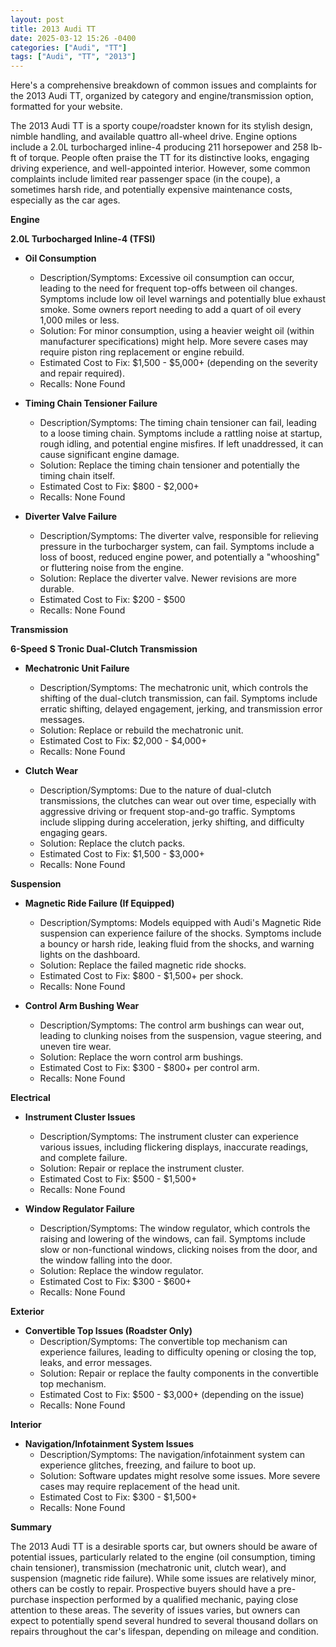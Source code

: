 ```yaml
---
layout: post
title: 2013 Audi TT
date: 2025-03-12 15:26 -0400
categories: ["Audi", "TT"]
tags: ["Audi", "TT", "2013"]
---
```

Here's a comprehensive breakdown of common issues and complaints for the 2013 Audi TT, organized by category and engine/transmission option, formatted for your website.

The 2013 Audi TT is a sporty coupe/roadster known for its stylish design, nimble handling, and available quattro all-wheel drive. Engine options include a 2.0L turbocharged inline-4 producing 211 horsepower and 258 lb-ft of torque. People often praise the TT for its distinctive looks, engaging driving experience, and well-appointed interior. However, some common complaints include limited rear passenger space (in the coupe), a sometimes harsh ride, and potentially expensive maintenance costs, especially as the car ages.

**Engine**

**2.0L Turbocharged Inline-4 (TFSI)**

*   **Oil Consumption**
    *   Description/Symptoms: Excessive oil consumption can occur, leading to the need for frequent top-offs between oil changes. Symptoms include low oil level warnings and potentially blue exhaust smoke. Some owners report needing to add a quart of oil every 1,000 miles or less.
    *   Solution: For minor consumption, using a heavier weight oil (within manufacturer specifications) might help. More severe cases may require piston ring replacement or engine rebuild.
    *   Estimated Cost to Fix: $1,500 - $5,000+ (depending on the severity and repair required).
    *   Recalls: None Found

*   **Timing Chain Tensioner Failure**
    *   Description/Symptoms: The timing chain tensioner can fail, leading to a loose timing chain. Symptoms include a rattling noise at startup, rough idling, and potential engine misfires. If left unaddressed, it can cause significant engine damage.
    *   Solution: Replace the timing chain tensioner and potentially the timing chain itself.
    *   Estimated Cost to Fix: $800 - $2,000+
    *   Recalls: None Found

*   **Diverter Valve Failure**
    *   Description/Symptoms: The diverter valve, responsible for relieving pressure in the turbocharger system, can fail. Symptoms include a loss of boost, reduced engine power, and potentially a "whooshing" or fluttering noise from the engine.
    *   Solution: Replace the diverter valve. Newer revisions are more durable.
    *   Estimated Cost to Fix: $200 - $500
    *   Recalls: None Found

**Transmission**

**6-Speed S Tronic Dual-Clutch Transmission**

*   **Mechatronic Unit Failure**
    *   Description/Symptoms: The mechatronic unit, which controls the shifting of the dual-clutch transmission, can fail. Symptoms include erratic shifting, delayed engagement, jerking, and transmission error messages.
    *   Solution: Replace or rebuild the mechatronic unit.
    *   Estimated Cost to Fix: $2,000 - $4,000+
    *   Recalls: None Found

*   **Clutch Wear**
    *   Description/Symptoms: Due to the nature of dual-clutch transmissions, the clutches can wear out over time, especially with aggressive driving or frequent stop-and-go traffic. Symptoms include slipping during acceleration, jerky shifting, and difficulty engaging gears.
    *   Solution: Replace the clutch packs.
    *   Estimated Cost to Fix: $1,500 - $3,000+
    *   Recalls: None Found

**Suspension**

*   **Magnetic Ride Failure (If Equipped)**
    *   Description/Symptoms: Models equipped with Audi's Magnetic Ride suspension can experience failure of the shocks. Symptoms include a bouncy or harsh ride, leaking fluid from the shocks, and warning lights on the dashboard.
    *   Solution: Replace the failed magnetic ride shocks.
    *   Estimated Cost to Fix: $800 - $1,500+ per shock.
    *   Recalls: None Found

*   **Control Arm Bushing Wear**
    *   Description/Symptoms: The control arm bushings can wear out, leading to clunking noises from the suspension, vague steering, and uneven tire wear.
    *   Solution: Replace the worn control arm bushings.
    *   Estimated Cost to Fix: $300 - $800+ per control arm.
    *   Recalls: None Found

**Electrical**

*   **Instrument Cluster Issues**
    *   Description/Symptoms: The instrument cluster can experience various issues, including flickering displays, inaccurate readings, and complete failure.
    *   Solution: Repair or replace the instrument cluster.
    *   Estimated Cost to Fix: $500 - $1,500+
    *   Recalls: None Found

*   **Window Regulator Failure**
    *   Description/Symptoms: The window regulator, which controls the raising and lowering of the windows, can fail. Symptoms include slow or non-functional windows, clicking noises from the door, and the window falling into the door.
    *   Solution: Replace the window regulator.
    *   Estimated Cost to Fix: $300 - $600+
    *   Recalls: None Found

**Exterior**

*   **Convertible Top Issues (Roadster Only)**
    *   Description/Symptoms: The convertible top mechanism can experience failures, leading to difficulty opening or closing the top, leaks, and error messages.
    *   Solution: Repair or replace the faulty components in the convertible top mechanism.
    *   Estimated Cost to Fix: $500 - $3,000+ (depending on the issue)
    *   Recalls: None Found

**Interior**

*   **Navigation/Infotainment System Issues**
    *   Description/Symptoms: The navigation/infotainment system can experience glitches, freezing, and failure to boot up.
    *   Solution: Software updates might resolve some issues. More severe cases may require replacement of the head unit.
    *   Estimated Cost to Fix: $300 - $1,500+
    *   Recalls: None Found

**Summary**

The 2013 Audi TT is a desirable sports car, but owners should be aware of potential issues, particularly related to the engine (oil consumption, timing chain tensioner), transmission (mechatronic unit, clutch wear), and suspension (magnetic ride failure). While some issues are relatively minor, others can be costly to repair. Prospective buyers should have a pre-purchase inspection performed by a qualified mechanic, paying close attention to these areas. The severity of issues varies, but owners can expect to potentially spend several hundred to several thousand dollars on repairs throughout the car's lifespan, depending on mileage and condition.

